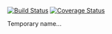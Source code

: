 [![Build Status](https://api.travis-ci.org/millette/lll.svg?branch=master)](https://travis-ci.org/millette/lll) [![Coverage Status](https://coveralls.io/repos/github/millette/lll/badge.svg?branch=master)](https://coveralls.io/github/millette/lll?branch=master)

Temporary name...
